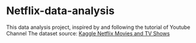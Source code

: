 # Netflix-data-analysis

This data analysis project, inspired by and following the tutorial of Youtube Channel 
The dataset source: [Kaggle Netflix Movies and TV Shows](https://www.kaggle.com/datasets/shivamb/netflix-shows)
